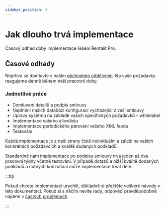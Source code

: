 ```yaml
---
sidebar_position: 8
---
```


# Jak dlouho trvá implementace

Časový odhad doby implementace řešení Rentalit Pro.

## Časové odhady

Nejdříve se domluvte s naším [obchodním oddělením](../kontakt). Na vaše požadavky reagujeme denně během naší pracovní doby.

### Jednotlivé práce

- Domluvení detailů a podpis smlouvy
- Naplnění našich databází konfigurací vycházející z vaší smlouvy
- Úpravy systému na základě vašich specifických požadavků – whitelabel
- Implementace vašeho allowlistu
- Implementace periodického párování vašeho XML feedu
- Testování

Každá implementace je z naší strany čistě individuální a záleží na vašich konkrétních požadavcích a kvalitě dodaných podkladů.

Standardně nám implementace po podpisu smlouvy trvá jeden až dva pracovní týdny včetně testování. V případě dotazů a nižší kvalitě dodaných podkladů a nutných konzultací může implementace trvat déle.

:::tip

Pokud chcete implementaci urychlit, důkladně si přečtěte veškeré návody v této dokumentaci. Pokud si s něčím nevíte rady, odpověď pravděpodobně najdete v [častých problémech](../category/časté-problémy--faq).

:::
